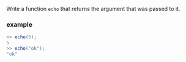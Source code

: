 Write a function `echo` that returns the argument that was passed to it.

### example

```java
>> echo(5); 
5
>> echo("ok");
"ok"
```